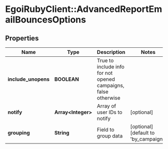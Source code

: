 # EgoiRubyClient::AdvancedReportEmailBouncesOptions

## Properties
Name | Type | Description | Notes
------------ | ------------- | ------------- | -------------
**include_unopens** | **BOOLEAN** | True to include info for not opened campaigns, false otherwise | 
**notify** | **Array&lt;Integer&gt;** | Array of user IDs to notify | [optional] 
**grouping** | **String** | Field to group data | [optional] [default to &#39;by_campaign&#39;]


